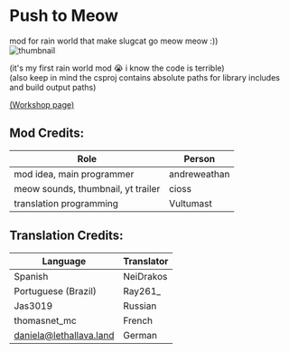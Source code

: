 # Push to Meow
mod for rain world that make slugcat go meow meow :))  
![thumbnail](https://github.com/Andrew-Eathan/push-to-meow/assets/42521608/1d2d68cc-7a2b-4a42-ab6f-0b84b3e501b0)
  
(it's my first rain world mod :sob: i know the code is terrible)  
(also keep in mind the csproj contains absolute paths for library includes and build output paths)  
  
[(Workshop page)](https://steamcommunity.com/sharedfiles/filedetails/?id=3257541402)  

## Mod Credits:
| Role                                     | Person       |
| ---------------------------------------- | ------------ |
| mod idea, main programmer                | andreweathan |
| meow sounds, thumbnail, yt trailer       | cioss        |
| translation programming                  | Vultumast    |

## Translation Credits:<br>
| Language                | Translator |
| ----------------------- | ---------- |
| Spanish                 | NeiDrakos  |
| Portuguese (Brazil)     | Ray261_    |
| Jas3019                 | Russian    |
| thomasnet_mc            | French     |
| daniela@lethallava.land | German     |
